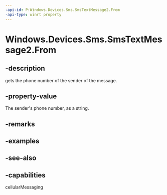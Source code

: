 ----api-id: P:Windows.Devices.Sms.SmsTextMessage2.From
-api-type: winrt property
---<!-- Property syntaxpublic string From { get; }--># Windows.Devices.Sms.SmsTextMessage2.From## -descriptiongets the phone number of the sender of the message.## -property-valueThe sender's phone number, as a string.## -remarks## -examples## -see-also## -capabilitiescellularMessaging